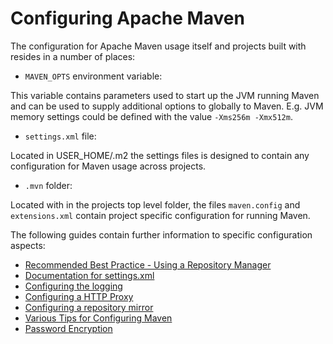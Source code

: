 # Configuring Apache Maven

The configuration for Apache Maven usage itself and projects built with resides 
in a number of places: 

* `MAVEN_OPTS` environment variable:

This variable contains parameters used to start up the JVM running Maven and can 
be used to supply additional options to globally to Maven. E.g. JVM memory 
settings could be defined with the value `-Xms256m -Xmx512m`.

* `settings.xml` file:

Located in USER_HOME/.m2 the settings files is designed to contain any
configuration for Maven usage across projects.

* `.mvn` folder:

Located with in the projects top level folder, the files `maven.config` and `extensions.xml`
contain project specific configuration for running Maven.


The following guides contain further information to specific configuration aspects:

* [Recommended Best Practice - Using a Repository Manager](./repository-management.html)
* [Documentation for settings.xml](./settings.html)
* [Configuring the logging](.maven-logging.html)
* [Configuring a HTTP Proxy](./guides/mini/guide-proxies.html)
* [Configuring a repository mirror](./guides/mini/guide-mirror-settings.html)
* [Various Tips for Configuring Maven](./guides/mini/guide-configuring-maven.html)
* [Password Encryption](./guides/mini/guide-encryption.html)
